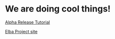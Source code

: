 # We are doing cool things!

[Alpha Release Tutorial](https://github.com/coc-gatech-newelba/NewElbaAlpha/wiki/Tutorial)

<a href="https://www.cc.gatech.edu/systems/projects/Elba/project.html">Elba Project site</a>

